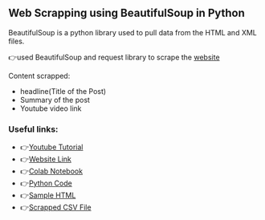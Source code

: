 ## Web Scrapping using BeautifulSoup in Python
BeautifulSoup is a python library used to pull data from the HTML and XML files.

👉used BeautifulSoup and request library to scrape the [website](https://coreyms.com/)

Content scrapped:
* headline(Title of the Post)
* Summary of the post
* Youtube video link 


### Useful links:
* 👉[Youtube Tutorial](https://www.youtube.com/watch?v=ng2o98k983k&list=PL-osiE80TeTt2d9bfVyTiXJA-UTHn6WwU&index=50)
* 👉[Website Link](https://coreyms.com/)
* 👉[Colab Notebook](https://github.com/ushnak-tech/Web-Scrapping/blob/main/Web_Scraping.ipynb)
* 👉[Python Code](https://github.com/ushnak-tech/Web-Scrapping/blob/main/final_scrapping.py)
* 👉[Sample HTML](https://github.com/ushnak-tech/Web-Scrapping/blob/main/simple.html)
* 👉[Scrapped CSV File](https://github.com/ushnak-tech/Web-Scrapping/blob/main/scrapper.csv)
